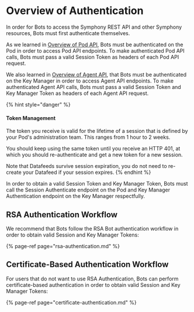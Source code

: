 # Overview of Authentication

In order for Bots to access the Symphony REST API and other Symphony resources, Bots must first authenticate themselves.  

As we learned in [Overview of Pod API](../overview-of-rest-api/pod-api.md), Bots must be authenticated on the Pod in order to access Pod API endpoints.  To make authenticated Pod API calls, Bots must pass a valid Session Token as headers of each Pod API request.  

We also learned in [Overview of Agent API](../overview-of-rest-api/agent-api.md), that Bots must be authenticated on the Key Manager in order to access Agent API endpoints.  To make authenticated Agent API calls, Bots must pass a valid Session Token and Key Manager Token as headers of each Agent API request.

{% hint style="danger" %}
#### Token Management

The token you receive is valid for the lifetime of a session that is defined by your Pod's administration team.  This ranges from 1 hour to 2 weeks.

You should keep using the same token until you receive an HTTP 401, at which you should re-authenticate and get a new token for a new session.

Note that Datafeeds survive session expiration, you do not need to re-create your Datafeed if your session expires.
{% endhint %}

In order to obtain a valid Session Token and Key Manager Token, Bots must call the Session Authenticate endpoint on the Pod and Key Manager Authentication endpoint on the Key Manager respectfully.

## RSA Authentication Workflow

We recommend that  Bots follow the RSA Bot authentication workflow in order to obtain valid Session and Key Manager Tokens:

{% page-ref page="rsa-authentication.md" %}

## Certificate-Based Authentication Workflow

For users that do not want to use RSA Authentication, Bots can perform certificate-based authentication in order to obtain valid Session and Key Manager Tokens:

{% page-ref page="certificate-authentication.md" %}

